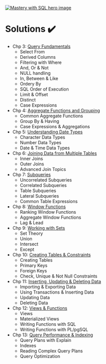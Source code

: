 [![Mastery with SQL hero image](https://www.masterywithsql.com/images/mws-hero.svg)](https://www.masterywithsql.com/)

# Solutions ✔️

* Chp 3: [Query Fundamentals](https://github.com/carlcorder/mastery-with-sql-solutions/blob/master/exercises-chp03.md)
  * Select From
  * Derived Columns
  * Filtering with Where
  * And, Or & Not
  * NULL handling
  * In, Between & Like
  * Ordery By
  * SQL Order of Execution
  * Limit & Offset
  * Distinct
  * Case Expressions
* Chp 4: [Aggregate Functions and Grouping](https://github.com/carlcorder/mastery-with-sql-solutions/blob/master/exercises-chp4.md)
  * Common Aggregate Functions
  * Group By & Having
  * Case Expressions & Aggregations
* Chp 5: [Understanding Date Types](https://github.com/carlcorder/mastery-with-sql-solutions/blob/master/exercises-chp5.md)
  * Character Data Types
  * Number Data Types
  * Date & Time Data Types
* Chp 6: [Joining Data from Multiple Tables](https://github.com/carlcorder/mastery-with-sql-solutions/blob/master/exercises-chp6.md)
  * Inner Joins
  * Outer Joins
  * Advanced Join Topics
* Chp 7: [Subqueries](https://github.com/carlcorder/mastery-with-sql-solutions/blob/master/exercises-chp7.md)
  * Uncorrelated Subqueries
  * Correlated Subqueries
  * Table Subqueries
  * Lateral Subqueries
  * Common Table Expressions
* Chp 8: [Window Functions](https://github.com/carlcorder/mastery-with-sql-solutions/blob/master/exercises-chp8.md)
  * Ranking Window Functions
  * Aggregate Window Functions
  * Lag & Lead
* Chp 9: [Working with Sets](https://github.com/carlcorder/mastery-with-sql-solutions/blob/master/exercises-chp9.md)
  * Set Theory
  * Union
  * Intersect
  * Except
* Chp 10: [Creating Tables & Constraints](https://github.com/carlcorder/mastery-with-sql-solutions/blob/master/exercises-chp10.md)
  * Creating Tables
  * Primary Keys
  * Foreign Keys
  * Check, Unique & Not Null Constraints
* Chp 11: [Inserting, Updating & Deleting Data](https://github.com/carlcorder/mastery-with-sql-solutions/blob/master/exercises-chp11.md)
  * Importing & Exporting Data
  * Using Transactions & Inserting Data
  * Updating Data
  * Deleting Data
* Chp 12: [Views & Functions](https://github.com/carlcorder/mastery-with-sql-solutions/blob/master/exercises-chp12.md)
  * Views
  * Materialized Views
  * Writing Functions with SQL
  * Writing Functions with PL/pgSQL
* Chp 13: [Query Performance & Indexing](https://github.com/carlcorder/mastery-with-sql-solutions/blob/master/exercises-chp13.md)
  * Query Plans with Explain
  * Indexes
  * Reading Complex Query Plans
  * Query Optimization
